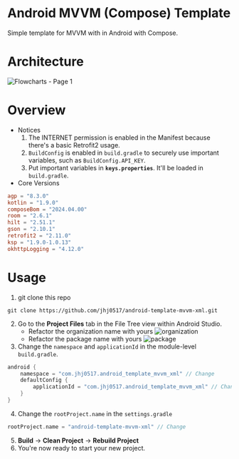 # Android MVVM (Compose) Template
Simple template for MVVM with in Android with Compose.
# Architecture
![Flowcharts - Page 1](https://github.com/jhj0517/android-template-mvvm-compose/assets/97279763/552d4390-31ba-4ae9-ae74-43d50dd1554a)
# Overview
- Notices
    1. The INTERNET permission is enabled in the Manifest because there's a basic Retrofit2 usage.
    2. `BuildConfig` is enabled in `build.gradle` to securely use important variables, such as `BuildConfig.API_KEY`.
    3. Put important variables in **`keys.properties`**. It'll be loaded in `build.gradle`.
- Core Versions
```toml
agp = "8.3.0"
kotlin = "1.9.0"
composeBom = "2024.04.00"
room = "2.6.1"
hilt = "2.51.1"
gson = "2.10.1"
retrofit2 = "2.11.0"
ksp = "1.9.0-1.0.13"
okhttpLogging = "4.12.0"
```

# Usage
1. git clone this repo
```commandline
git clone https://github.com/jhj0517/android-template-mvvm-xml.git
```
2. Go to the **Project Files** tab in the File Tree view within Android Studio.
    - Refactor the organization name with yours
       ![organization](https://github.com/jhj0517/android-template-mvvm-xml/assets/97279763/0846bd20-8214-4ae8-8227-441741f7a694)
    - Refactor the package name with yours
       ![package](https://github.com/jhj0517/android-template-mvvm-xml/assets/97279763/a28f8852-0968-4756-b990-0b681ed16feb)
3. Change the `namespace` and `applicationId` in the module-level `build.gradle`.
```gradle
android {
    namespace = "com.jhj0517.android_template_mvvm_xml" // Change
    defaultConfig {
        applicationId = "com.jhj0517.android_template_mvvm_xml" // Change
    }
}
```
4. Change the `rootProject.name` in the `settings.gradle`
```gradle
rootProject.name = "android-template-mvvm-xml" // Change
```
5. **Build** -> **Clean Project** -> **Rebuild Project**
6. You're now ready to start your new project.
